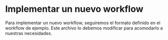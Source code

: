 # Implementar un nuevo workflow

Para implementar un nuevo workflow, seguiremos el formato definido en el workflow de ejemplo. Este archivo lo debemos modificar para acomodarlo a nuestras necesidades.
